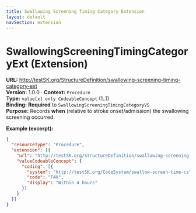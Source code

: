 ```yaml
---
title: Swallowing Screening Timing Category Extension
layout: default
navSection: extension
---
```


# SwallowingScreeningTimingCategoryExt (Extension)

**URL:** http://testSK.org/StructureDefinition/swallowing-screening-timing-category-ext  
**Version:** 1.0.0 · **Context:** `Procedure`  
**Type:** `value[x] only CodeableConcept` (1..1)  
**Binding:** **Required** to `SwallowingScreeningTimingCategoryVS`  
**Purpose:** Records **when** (relative to stroke onset/admission) the swallowing screening occurred.

**Example (excerpt):**
```json
{
  "resourceType": "Procedure",
  "extension": [{
    "url": "http://testSK.org/StructureDefinition/swallowing-screening-timing-category-ext",
    "valueCodeableConcept": {
      "coding": [{
        "system": "http://testSK.org/CodeSystem/swallow-screen-time-cs",
        "code": "T4H",
        "display": "Within 4 hours"
      }]
    }
  }]
}
